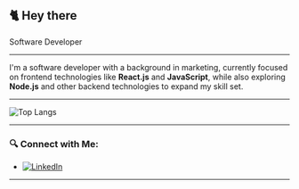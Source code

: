  ## 🐈 Hey there

Software Developer 

---


I'm a software developer with a background in marketing, currently focused on frontend technologies like **React.js** and **JavaScript**, while also exploring **Node.js** and other backend technologies to expand my skill set.


---


![Top Langs](https://github-readme-stats.vercel.app/api/top-langs/?username=HandeBudak&layout=compact&theme=solarized-light)


---

### 🔍 Connect with Me:
-  [![LinkedIn](https://img.shields.io/badge/-LinkedIn-%230077B5?style=flat-square&logo=linkedin&logoColor=white)](https://www.linkedin.com/in/hande-budak-658702159/)


---


